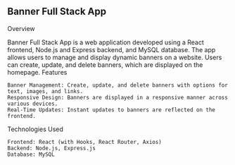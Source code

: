 ## Banner Full Stack App
Overview

Banner Full Stack App is a web application developed using a React frontend, Node.js and Express backend, and MySQL database. The app allows users to manage and display dynamic banners on a website. Users can create, update, and delete banners, which are displayed on the homepage.
Features

    Banner Management: Create, update, and delete banners with options for text, images, and links.
    Responsive Design: Banners are displayed in a responsive manner across various devices.
    Real-Time Updates: Instant updates to banners are reflected on the frontend.

Technologies Used

    Frontend: React (with Hooks, React Router, Axios)
    Backend: Node.js, Express.js
    Database: MySQL
